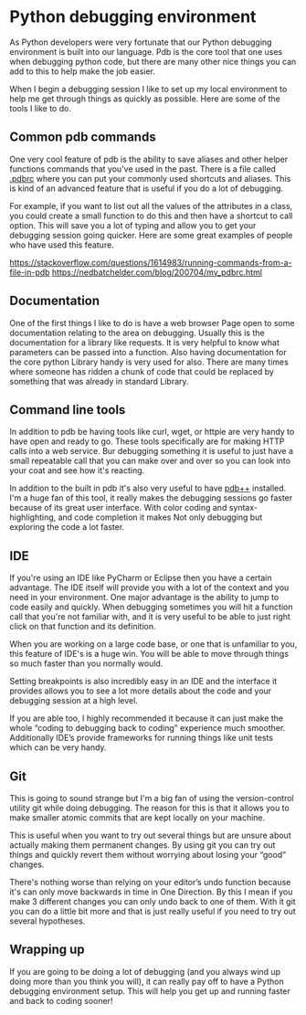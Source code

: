 
# Python debugging environment
As Python developers were very fortunate that our Python debugging environment is built into our language. Pdb is the core tool that one uses when debugging python code, but there are many other nice things you can add to this to help make the job easier. 

When I begin a debugging session I like to set up my local environment to help me get through things as quickly as possible. Here are some of the tools I like to do.

## Common pdb commands
One very cool feature of pdb is the ability to save aliases and other helper functions commands that you've used in the past. There is a file called [.pdbrc](https://docs.python.org/3/library/pdb.html#debugger-commands) where you can put your commonly used shortcuts and aliases. This is kind of an advanced feature that is useful if you do a lot of debugging. 

For example, if you want to list out all the values of the attributes in a class, you could create a small function to do this and then have a shortcut to call option. This will save you a lot of typing and allow you to get your debugging session going quicker. Here are some great examples of people who have used this feature.
 
https://stackoverflow.com/questions/1614983/running-commands-from-a-file-in-pdb
https://nedbatchelder.com/blog/200704/my_pdbrc.html

## Documentation
One of the first things I like to do is have a web browser Page open to some documentation relating to the area on debugging. Usually this is the  documentation for a library like requests. It is very helpful to know what parameters can be passed into a function. Also having documentation for the core python Library handy is very used for also. There are many times where someone has ridden a chunk of code that could be replaced by something that was already in standard Library.

## Command line tools
In addition to pdb be having tools like curl, wget, or httpie are very handy to have open and ready to go. These tools specifically are for making HTTP calls into a web service. Bur debugging something it is useful to just have a small repeatable call that you can make over and over so you can look into your coat and see how it's reacting.

In addition to the built in pdb it's also very useful to have [pdb++](https://pypi.python.org/pypi/pdbpp/) installed. I'm a huge fan of this tool, it really makes the debugging sessions go faster because of its great user interface.  With color coding and syntax-highlighting, and code completion it makes Not only debugging but exploring the code a lot faster.

## IDE
If you're using an IDE like PyCharm or Eclipse then you have a certain advantage. The IDE itself will provide you with a lot of the context and you need in your environment. One major advantage is the ability to jump to code easily and quickly. When debugging sometimes you will hit a function call that you're not familiar with, and it is very useful to be able to just right click on that function and its definition.

When you are working on a large code base, or one that is unfamiliar to you, this feature of IDE's is a huge win. You will be able to move through things so much faster than you normally would.

 Setting breakpoints is also incredibly easy in an IDE and the interface it provides allows you to see a lot more details about the code and your debugging session at a high level. 

If you are able too, I highly recommended it because it can just make the whole “coding to debugging back to coding” experience much smoother. Additionally IDE’s provide frameworks for running things like unit tests which can be very handy.

## Git
This is going to sound strange but I'm a big fan of using the version-control utility git while doing debugging. The reason for this is that it allows you to make smaller atomic commits that are kept locally on your machine. 

This is useful when you want to try out several things but are unsure about actually making them permanent changes. By using git you can try out things and quickly revert them without worrying about losing your “good” changes. 

There's nothing worse than relying on your editor’s undo function because it's can only move backwards in time in One Direction. By this I mean if you make 3 different changes you can only undo back to one of them. With it git you can do a little bit more and that is just really useful if you need to try out several hypotheses.

## Wrapping up
If you are going to be doing a lot of debugging (and you always wind up doing more than you think you will), it can really pay off to have a Python debugging environment setup. This will help you get up and running faster and back to coding sooner!